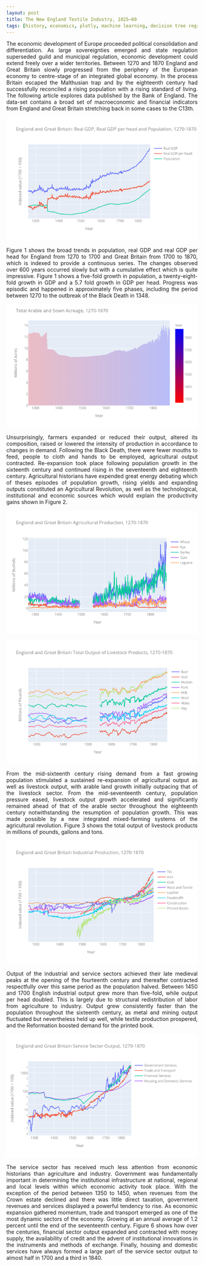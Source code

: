 ```yaml
---
layout: post
title: The New England Textile Industry, 1825–60
tags: [history, economics, plotly, machine learning, decision tree regressor]
---
```

<p style="text-align: justify;">
The economic development of Europe proceeded political consolidation and differentiation. 
As large sovereignties emerged and state regulation superseded guild and municipal regulation,
economic development could extend freely over a wider territories. Between 1270 and 1870 England
and Great Britain slowly progressed from the periphery of the European economy to centre-stage 
of an integrated global economy. In the process Britain escaped the Malthusian trap and by the
eighteenth century had successfully reconciled a rising population with a rising standard of living.
The following article explores data published by the Bank of England. The data-set contains a broad
set of macroeconomic and financial indicators from England and Great Britain stretching back in some cases to the C13th.
</p>

![figure1](https://raw.githubusercontent.com/andronikmk/andronikmk.github.io/master/img/figure1.png)

<p style="text-align: justify;">
Figure 1 shows the broad trends in population, real GDP and real GDP per head for England from 1270 to 1700 and Great Britain from 1700 to 1870, which is indexed to provide a continuous series. The changes observed over 600 years occurred slowly but with a cumulative effect which is quite impressive. Figure 1 shows a five-fold growth in population, a twenty-eight-fold growth in GDP and a 5.7 fold growth in GDP per head. Progress was episodic and happened in approximately five phases, including the period between 1270 to the outbreak of the Black Death in 1348.
</p>

![figure2](https://raw.githubusercontent.com/andronikmk/andronikmk.github.io/master/img/figure2.png)

<p style="text-align: justify;">
 Unsurprisingly, farmers expanded or reduced their output, altered its composition, raised or lowered the intensity of production in accordance to changes in demand. Following the Black Death, there were fewer mouths to feed, people to cloth and hands to be employed, agricultural output contracted. Re-expansion took place following population growth in the sixteenth century and continued rising in the seventeenth and eighteenth century. Agricultural historians have expended great energy debating which of theses episodes of population growth, rising yields and expanding outputs constituted an Agricultural Revolution, as well as the technological, institutional and economic sources which would explain the productivity gains shown in Figure 2.
</p>

![figure3](https://raw.githubusercontent.com/andronikmk/andronikmk.github.io/master/img/figure3.png)

![figure4](https://raw.githubusercontent.com/andronikmk/andronikmk.github.io/master/img/figure4.png)

<p style="text-align: justify;">
From the mid-sixteenth century rising demand from a fast growing population stimulated a sustained re-expansion of agricultural output as well as livestock output, with arable land growth initially outpacing that of the livestock sector. From the mid-seventeenth century, population pressure eased, livestock output growth accelerated and significantly remained ahead of that of the arable sector throughout the eighteenth century notwithstanding the resumption of population growth. This was made possible by a new integrated mixed-farming systems of the agricultural revolution. Figure 3 shows the total output of livestock products in millions of pounds, gallons and tons.
</p>

![figure5](https://raw.githubusercontent.com/andronikmk/andronikmk.github.io/master/img/figure5.png)

<p style="text-align: justify;">
Output of the industrial and service sectors achieved their late medieval peaks at the opening of the fourteenth century and thereafter contracted respectfully over this same period as the population halved. Between 1450 and 1700 English industrial output grew more than five-fold, while output per head doubled. This is largely due to structural redistribution of labor from agriculture to industry. Output grew consistently faster than the population throughout the sixteenth century, as metal and mining output fluctuated but nevertheless held up well, while textile production prospered, and the Reformation boosted demand for the printed book.
</p>
 
 ![figure6](https://raw.githubusercontent.com/andronikmk/andronikmk.github.io/master/img/figure6.png)
 
<p style="text-align: justify;">
The service sector has received much less attention from economic historians than agriculture and industry. Government was fundamentally important in determining the institutional infrastructure at national, regional and local levels within which economic activity took place. With the exception of the period between 1350 to 1450, when revenues from the Crown estate declined and there was little direct taxation, government revenues and services displayed a powerful tendency to rise. As economic expansion gathered momentum, trade and transport emerged as one of the most dynamic sectors of the economy. Growing at an annual average of 1.2 percent until the end of the seventeenth century. Figure 6 shows how over the centuries, financial sector output expanded and contracted with money supply, the availability of credit and the advent of institutional innovations in the instruments and methods of exchange. Finally, housing and domestic services have always formed a large part of the service sector output to almost half in 1700 and a third in 1840.
</p>
